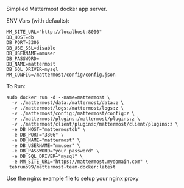 Simplied Mattermost docker app server.

ENV Vars (with defaults):
```
MM_SITE_URL="http://localhost:8000"
DB_HOST=db
DB_PORT=3306
DB_USE_SSL=disable
DB_USERNAME=mmuser
DB_PASSWORD=
DB_NAME=mattermost
DB_SQL_DRIVER=mysql
MM_CONFIG=/mattermost/config/config.json
```

To Run:
```
sudo docker run -d --name=mattermost \
  -v ./mattermost/data:/mattermost/data:z \
  -v ./mattermost/logs:/mattermost/logs:z \
  -v ./mattermost/config:/mattermost/config:z \
  -v ./mattermost/plugins:/mattermost/plugins:z \
  -v ./mattermost/client/plugins:/mattermost/client/plugins:z \
  -e DB_HOST="mattermostdb" \
  -e DB_PORT="3306" \
  -e DB_NAME="mattermost" \
  -e DB_USERNAME="mmuser" \
  -e DB_PASSWORD="your password" \
  -e DB_SQL_DRIVER="mysql" \
  -e MM_SITE_URL="https://mattermost.mydomain.com" \
 tebruno99/mattermost-team-docker:latest
```

Use the nginx example file to setup your nginx proxy


